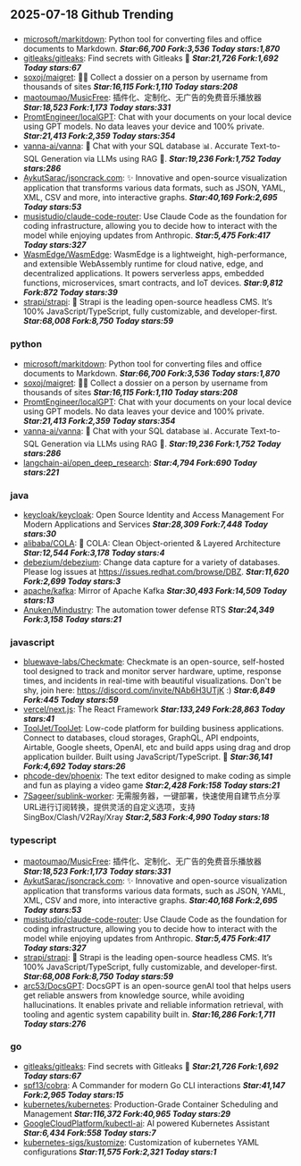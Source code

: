## 2025-07-18 Github Trending

### 
* [microsoft/markitdown](https://github.com/microsoft/markitdown): Python tool for converting files and office documents to Markdown. ***Star:66,700 Fork:3,536 Today stars:1,870***
* [gitleaks/gitleaks](https://github.com/gitleaks/gitleaks): Find secrets with Gitleaks 🔑 ***Star:21,726 Fork:1,692 Today stars:67***
* [soxoj/maigret](https://github.com/soxoj/maigret): 🕵️‍♂️ Collect a dossier on a person by username from thousands of sites ***Star:16,115 Fork:1,110 Today stars:208***
* [maotoumao/MusicFree](https://github.com/maotoumao/MusicFree): 插件化、定制化、无广告的免费音乐播放器 ***Star:18,523 Fork:1,173 Today stars:331***
* [PromtEngineer/localGPT](https://github.com/PromtEngineer/localGPT): Chat with your documents on your local device using GPT models. No data leaves your device and 100% private. ***Star:21,413 Fork:2,359 Today stars:354***
* [vanna-ai/vanna](https://github.com/vanna-ai/vanna): 🤖 Chat with your SQL database 📊. Accurate Text-to-SQL Generation via LLMs using RAG 🔄. ***Star:19,236 Fork:1,752 Today stars:286***
* [AykutSarac/jsoncrack.com](https://github.com/AykutSarac/jsoncrack.com): ✨ Innovative and open-source visualization application that transforms various data formats, such as JSON, YAML, XML, CSV and more, into interactive graphs. ***Star:40,169 Fork:2,695 Today stars:53***
* [musistudio/claude-code-router](https://github.com/musistudio/claude-code-router): Use Claude Code as the foundation for coding infrastructure, allowing you to decide how to interact with the model while enjoying updates from Anthropic. ***Star:5,475 Fork:417 Today stars:327***
* [WasmEdge/WasmEdge](https://github.com/WasmEdge/WasmEdge): WasmEdge is a lightweight, high-performance, and extensible WebAssembly runtime for cloud native, edge, and decentralized applications. It powers serverless apps, embedded functions, microservices, smart contracts, and IoT devices. ***Star:9,812 Fork:872 Today stars:39***
* [strapi/strapi](https://github.com/strapi/strapi): 🚀 Strapi is the leading open-source headless CMS. It’s 100% JavaScript/TypeScript, fully customizable, and developer-first. ***Star:68,008 Fork:8,750 Today stars:59***

### python
* [microsoft/markitdown](https://github.com/microsoft/markitdown): Python tool for converting files and office documents to Markdown. ***Star:66,700 Fork:3,536 Today stars:1,870***
* [soxoj/maigret](https://github.com/soxoj/maigret): 🕵️‍♂️ Collect a dossier on a person by username from thousands of sites ***Star:16,115 Fork:1,110 Today stars:208***
* [PromtEngineer/localGPT](https://github.com/PromtEngineer/localGPT): Chat with your documents on your local device using GPT models. No data leaves your device and 100% private. ***Star:21,413 Fork:2,359 Today stars:354***
* [vanna-ai/vanna](https://github.com/vanna-ai/vanna): 🤖 Chat with your SQL database 📊. Accurate Text-to-SQL Generation via LLMs using RAG 🔄. ***Star:19,236 Fork:1,752 Today stars:286***
* [langchain-ai/open_deep_research](https://github.com/langchain-ai/open_deep_research):  ***Star:4,794 Fork:690 Today stars:221***

### java
* [keycloak/keycloak](https://github.com/keycloak/keycloak): Open Source Identity and Access Management For Modern Applications and Services ***Star:28,309 Fork:7,448 Today stars:30***
* [alibaba/COLA](https://github.com/alibaba/COLA): 🥤 COLA: Clean Object-oriented & Layered Architecture ***Star:12,544 Fork:3,178 Today stars:4***
* [debezium/debezium](https://github.com/debezium/debezium): Change data capture for a variety of databases. Please log issues at https://issues.redhat.com/browse/DBZ. ***Star:11,620 Fork:2,699 Today stars:3***
* [apache/kafka](https://github.com/apache/kafka): Mirror of Apache Kafka ***Star:30,493 Fork:14,509 Today stars:13***
* [Anuken/Mindustry](https://github.com/Anuken/Mindustry): The automation tower defense RTS ***Star:24,349 Fork:3,158 Today stars:21***

### javascript
* [bluewave-labs/Checkmate](https://github.com/bluewave-labs/Checkmate): Checkmate is an open-source, self-hosted tool designed to track and monitor server hardware, uptime, response times, and incidents in real-time with beautiful visualizations. Don't be shy, join here: https://discord.com/invite/NAb6H3UTjK :) ***Star:6,849 Fork:445 Today stars:59***
* [vercel/next.js](https://github.com/vercel/next.js): The React Framework ***Star:133,249 Fork:28,863 Today stars:41***
* [ToolJet/ToolJet](https://github.com/ToolJet/ToolJet): Low-code platform for building business applications. Connect to databases, cloud storages, GraphQL, API endpoints, Airtable, Google sheets, OpenAI, etc and build apps using drag and drop application builder. Built using JavaScript/TypeScript. 🚀 ***Star:36,141 Fork:4,692 Today stars:26***
* [phcode-dev/phoenix](https://github.com/phcode-dev/phoenix): The text editor designed to make coding as simple and fun as playing a video game ***Star:2,428 Fork:158 Today stars:21***
* [7Sageer/sublink-worker](https://github.com/7Sageer/sublink-worker): 无需服务器，一键部署，快速使用自建节点分享URL进行订阅转换，提供灵活的自定义选项，支持SingBox/Clash/V2Ray/Xray ***Star:2,583 Fork:4,990 Today stars:18***

### typescript
* [maotoumao/MusicFree](https://github.com/maotoumao/MusicFree): 插件化、定制化、无广告的免费音乐播放器 ***Star:18,523 Fork:1,173 Today stars:331***
* [AykutSarac/jsoncrack.com](https://github.com/AykutSarac/jsoncrack.com): ✨ Innovative and open-source visualization application that transforms various data formats, such as JSON, YAML, XML, CSV and more, into interactive graphs. ***Star:40,168 Fork:2,695 Today stars:53***
* [musistudio/claude-code-router](https://github.com/musistudio/claude-code-router): Use Claude Code as the foundation for coding infrastructure, allowing you to decide how to interact with the model while enjoying updates from Anthropic. ***Star:5,475 Fork:417 Today stars:327***
* [strapi/strapi](https://github.com/strapi/strapi): 🚀 Strapi is the leading open-source headless CMS. It’s 100% JavaScript/TypeScript, fully customizable, and developer-first. ***Star:68,008 Fork:8,750 Today stars:59***
* [arc53/DocsGPT](https://github.com/arc53/DocsGPT): DocsGPT is an open-source genAI tool that helps users get reliable answers from knowledge source, while avoiding hallucinations. It enables private and reliable information retrieval, with tooling and agentic system capability built in. ***Star:16,286 Fork:1,711 Today stars:276***

### go
* [gitleaks/gitleaks](https://github.com/gitleaks/gitleaks): Find secrets with Gitleaks 🔑 ***Star:21,726 Fork:1,692 Today stars:67***
* [spf13/cobra](https://github.com/spf13/cobra): A Commander for modern Go CLI interactions ***Star:41,147 Fork:2,965 Today stars:15***
* [kubernetes/kubernetes](https://github.com/kubernetes/kubernetes): Production-Grade Container Scheduling and Management ***Star:116,372 Fork:40,965 Today stars:29***
* [GoogleCloudPlatform/kubectl-ai](https://github.com/GoogleCloudPlatform/kubectl-ai): AI powered Kubernetes Assistant ***Star:6,434 Fork:558 Today stars:7***
* [kubernetes-sigs/kustomize](https://github.com/kubernetes-sigs/kustomize): Customization of kubernetes YAML configurations ***Star:11,575 Fork:2,321 Today stars:1***
